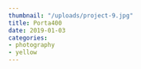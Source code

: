 ```yaml
---
thumbnail: "/uploads/project-9.jpg"
title: Porta400
date: 2019-01-03
categories:
- photography
- yellow
---
```

